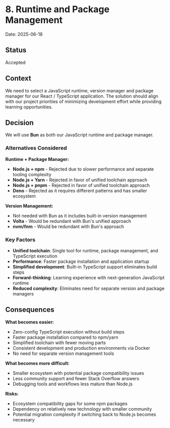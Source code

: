 # 8. Runtime and Package Management

Date: 2025-06-18

## Status

Accepted

## Context

We need to select a JavaScript runtime, version manager and package manager for our React / TypeScript application. The solution should align with our project priorities of minimizing development effort while providing learning opportunities.

## Decision

We will use **Bun** as both our JavaScript runtime and package manager.

### Alternatives Considered

**Runtime + Package Manager:**
- **Node.js + npm** - Rejected due to slower performance and separate tooling complexity
- **Node.js + Yarn** - Rejected in favor of unified toolchain approach
- **Node.js + pnpm** - Rejected in favor of unified toolchain approach
- **Deno** - Rejected as it requires different patterns and has smaller ecosystem

**Version Management:**
- Not needed with Bun as it includes built-in version management
- **Volta** - Would be redundant with Bun's unified approach
- **nvm/fnm** - Would be redundant with Bun's approach

### Key Factors

- **Unified toolchain**: Single tool for runtime, package management, and TypeScript execution
- **Performance**: Faster package installation and application startup
- **Simplified development**: Built-in TypeScript support eliminates build steps
- **Forward-thinking**: Learning experience with next-generation JavaScript runtime
- **Reduced complexity**: Eliminates need for separate version and package managers

## Consequences

**What becomes easier:**
- Zero-config TypeScript execution without build steps
- Faster package installation compared to npm/yarn
- Simplified toolchain with fewer moving parts
- Consistent development and production environments via Docker
- No need for separate version management tools

**What becomes more difficult:**
- Smaller ecosystem with potential package compatibility issues
- Less community support and fewer Stack Overflow answers
- Debugging tools and workflows less mature than Node.js

**Risks:**
- Ecosystem compatibility gaps for some npm packages
- Dependency on relatively new technology with smaller community
- Potential migration complexity if switching back to Node.js becomes necessary
